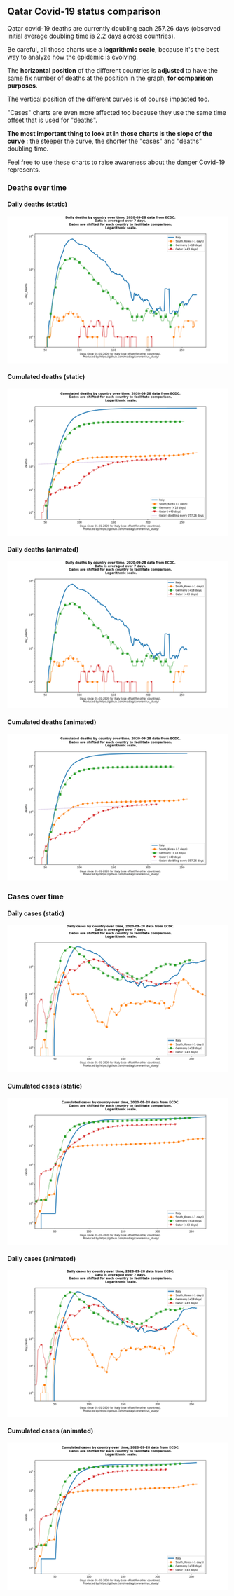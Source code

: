 ## Qatar Covid-19 status comparison 

Qatar covid-19 deaths are currently doubling each 257.26 days (observed initial average doubling time is 2.2 days across countries).



Be careful, all those charts use a **logarithmic scale**, because it's the best way to analyze how the epidemic is evolving.
 
The **horizontal position** of the different countries is **adjusted** to have the same fix number of deaths at the position in the graph, **for comparison purposes**.

The vertical position of the different curves is of course impacted too.

"Cases" charts are even more affected too because they use the same time offset that is used for "deaths".

**The most important thing to look at in those charts is the slope of the curve** : the steeper the curve, the shorter the "cases" and "deaths" doubling time.

Feel free to use these charts to raise awareness about the danger Covid-19 represents. 


 
### Deaths over time
 
#### Daily deaths (static)
![Qatar covid-19 daily deaths static chart](https://raw.githubusercontent.com/madlag/coronavirus_study/master/notebooks/graphs/2020-09-28/countries/Qatar/2020-09-28_Qatar_day_deaths.png "Qatar covid-19 day_deaths static chart")   
 
#### Cumulated deaths (static)
![Qatar covid-19 cumulated deaths static chart](https://raw.githubusercontent.com/madlag/coronavirus_study/master/notebooks/graphs/2020-09-28/countries/Qatar/2020-09-28_Qatar_deaths.png "Qatar covid-19 deaths static chart")   
 
#### Daily deaths (animated)
![Qatar covid-19 daily deaths animated chart](https://raw.githubusercontent.com/madlag/coronavirus_study/master/notebooks/graphs/2020-09-28/countries/Qatar/2020-09-28_Qatar_day_deaths.gif "Qatar covid-19 day_deaths animated chart")   
 
#### Cumulated deaths (animated)
![Qatar covid-19 cumulated deaths animated chart](https://raw.githubusercontent.com/madlag/coronavirus_study/master/notebooks/graphs/2020-09-28/countries/Qatar/2020-09-28_Qatar_deaths.gif "Qatar covid-19 deaths animated chart")   

 
### Cases over time
 
#### Daily cases (static)
![Qatar covid-19 daily cases static chart](https://raw.githubusercontent.com/madlag/coronavirus_study/master/notebooks/graphs/2020-09-28/countries/Qatar/2020-09-28_Qatar_day_cases.png "Qatar covid-19 day_cases static chart")   
 
#### Cumulated cases (static)
![Qatar covid-19 cumulated cases static chart](https://raw.githubusercontent.com/madlag/coronavirus_study/master/notebooks/graphs/2020-09-28/countries/Qatar/2020-09-28_Qatar_cases.png "Qatar covid-19 cases static chart")   
 
#### Daily cases (animated)
![Qatar covid-19 daily cases animated chart](https://raw.githubusercontent.com/madlag/coronavirus_study/master/notebooks/graphs/2020-09-28/countries/Qatar/2020-09-28_Qatar_day_cases.gif "Qatar covid-19 day_cases animated chart")   
 
#### Cumulated cases (animated)
![Qatar covid-19 cumulated cases animated chart](https://raw.githubusercontent.com/madlag/coronavirus_study/master/notebooks/graphs/2020-09-28/countries/Qatar/2020-09-28_Qatar_cases.gif "Qatar covid-19 cases animated chart")   

